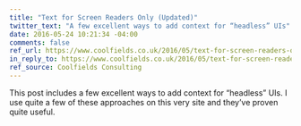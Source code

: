 ```yaml
---
title: "Text for Screen Readers Only (Updated)"
twitter_text: "A few excellent ways to add context for “headless” UIs"
date: 2016-05-24 10:21:34 -04:00
comments: false
ref_url: https://www.coolfields.co.uk/2016/05/text-for-screen-readers-only-updated/
in_reply_to: https://www.coolfields.co.uk/2016/05/text-for-screen-readers-only-updated/
ref_source: Coolfields Consulting
---
```


This post includes a few excellent ways to add context for “headless” UIs. I use quite a few of these approaches on this very site and they’ve proven quite useful.